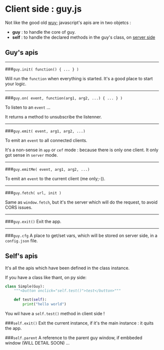 # Client side : guy.js

Not like the good old [wuy](https://github.com/manatlan/wuy); javascript's apis are in two objetcs :

- **guy** : to handle the core of guy.
- **self** : to handle the declared methods in the guy's class, on [server side](server.md)

## Guy's apis

----
###`guy.init( function() { ... } )`

Will run the `function` when everything is started. It's a good place to start your logic.

----
###`guy.on( event, function(arg1, arg2, ...) { ... } )`

To listen to an `event` ...

It returns a method to unsubscribe the listenner.

----
###`guy.emit( event, arg1, arg2, ...)`

To emit an `event` to all connected clients. 

It's a non-sense in `app` or `cef` mode : because there is only one client. It only got sense in `server` mode.

----
###`guy.emitMe( event, arg1, arg2, ...)`

To emit an `event` to the current client (me only;-)). 

----
###`guy.fetch( url, init )`

Same as `window.fetch`, but it's the server which will do the request, to avoid CORS issues.

----
###`guy.exit()`
Exit the app.

----
###`guy.cfg`
A place to get/set vars, which will be stored on server side, in a `config.json` file.


## Self's apis

It's all the apis which have been defined in the class instance.

If you have a class like thant, on py side:
```python
class Simple(Guy):
    """<button onclick="self.test()">test</button>"""

    def test(self):
        print("hello world")

```

You wil have a `self.test()` method in client side !


###`self.exit()`
Exit the current instance, if it's the main instance : it quits the app.

###`self.parent`
A reference to the parent guy window, if embbeded window (WILL DETAIL SOON)
...